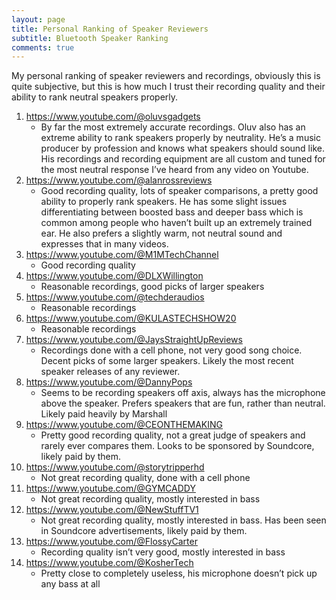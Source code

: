 ```yaml
---
layout: page
title: Personal Ranking of Speaker Reviewers
subtitle: Bluetooth Speaker Ranking
comments: true
---
```


My personal ranking of speaker reviewers and recordings, obviously this is quite subjective, but this is how much I trust their recording quality and their ability to rank neutral speakers properly.

1. <https://www.youtube.com/@oluvsgadgets>
    - By far the most extremely accurate recordings. Oluv also has an extreme ability to rank speakers properly by neutrality. He’s a music producer by profession and knows what speakers should sound like. His recordings and recording equipment are all custom and tuned for the most neutral response I’ve heard from any video on Youtube.
1. <https://www.youtube.com/@alanrossreviews>
    - Good recording quality, lots of speaker comparisons, a pretty good ability to properly rank speakers. He has some slight issues differentiating between boosted bass and deeper bass which is common among people who haven’t built up an extremely trained ear. He also prefers a slightly warm, not neutral sound and expresses that in many videos.
1. <https://www.youtube.com/@M1MTechChannel>
    - Good recording quality
1. <https://www.youtube.com/@DLXWillington>
    - Reasonable recordings, good picks of larger speakers
1. <https://www.youtube.com/@techderaudios>
    - Reasonable recordings
1. <https://www.youtube.com/@KULASTECHSHOW20>
    - Reasonable recordings
1. <https://www.youtube.com/@JaysStraightUpReviews>
    - Recordings done with a cell phone, not very good song choice. Decent picks of some larger speakers. Likely the most recent speaker releases of any reviewer.
1. <https://www.youtube.com/@DannyPops>
    - Seems to be recording speakers off axis, always has the microphone above the speaker. Prefers speakers that are fun, rather than neutral. Likely paid heavily by Marshall
1. <https://www.youtube.com/@CEONTHEMAKING>
    - Pretty good recording quality, not a great judge of speakers and rarely ever compares them. Looks to be sponsored by Soundcore, likely paid by them.
1. <https://www.youtube.com/@storytripperhd>
    - Not great recording quality, done with a cell phone
1. <https://www.youtube.com/@GYMCADDY>
    - Not great recording quality, mostly interested in bass
1. <https://www.youtube.com/@NewStuffTV1>
    - Not great recording quality, mostly interested in bass. Has been seen in Soundcore advertisements, likely paid by them.
1. <https://www.youtube.com/@FlossyCarter>
    - Recording quality isn’t very good, mostly interested in bass
1. <https://www.youtube.com/@KosherTech>
    - Pretty close to completely useless, his microphone doesn’t pick up any bass at all

